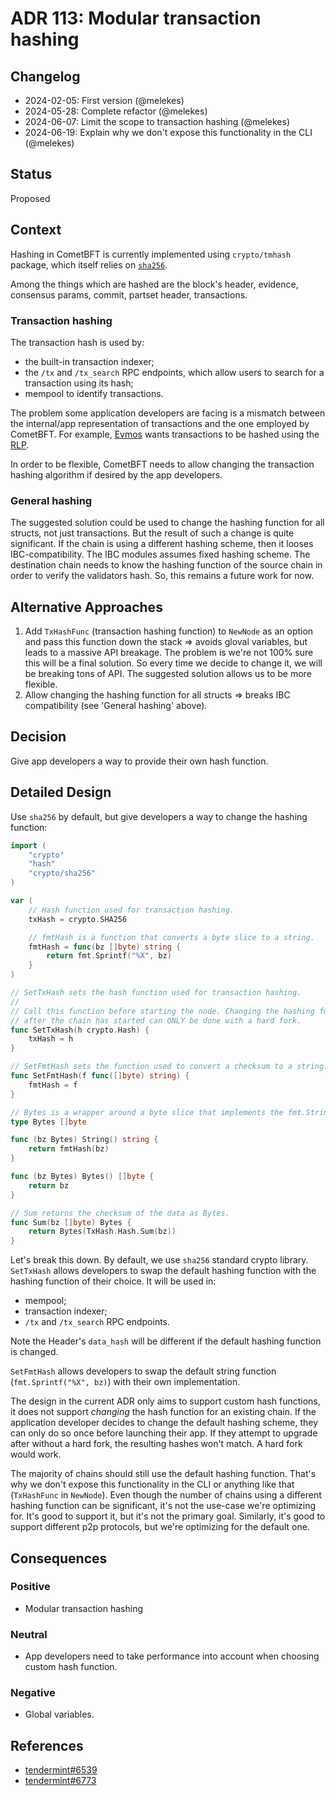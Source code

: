 # ADR 113: Modular transaction hashing

## Changelog

- 2024-02-05: First version (@melekes)
- 2024-05-28: Complete refactor (@melekes)
- 2024-06-07: Limit the scope to transaction hashing (@melekes)
- 2024-06-19: Explain why we don't expose this functionality in the CLI (@melekes)

## Status

Proposed

## Context

Hashing in CometBFT is currently implemented using `crypto/tmhash`
package, which itself relies on [`sha256`](https://pkg.go.dev/crypto/sha256).

Among the things which are hashed are the block's header, evidence, consensus
params, commit, partset header, transactions.

### Transaction hashing

The transaction hash is used by:

- the built-in transaction indexer;
- the `/tx` and `/tx_search` RPC endpoints, which allow users
to search for a transaction using its hash;
- mempool to identify transactions.

The problem some application developers are facing is a mismatch between the
internal/app representation of transactions and the one employed by CometBFT. For
example, [Evmos](https://evmos.org/) wants transactions to be hashed using
the [RLP][rlp].

In order to be flexible, CometBFT needs to allow changing the transaction
hashing algorithm if desired by the app developers.

### General hashing

The suggested solution could be used to change the hashing function for all
structs, not just transactions. But the result of such a change is quite
significant. If the chain is using a different hashing scheme, then it looses
IBC-compatibility. The IBC modules assumes fixed hashing scheme. The
destination chain needs to know the hashing function of the source chain in
order to verify the validators hash. So, this remains a future work for now.

## Alternative Approaches

1. Add `TxHashFunc` (transaction hashing function) to `NewNode` as an option
   and pass this function down the stack => avoids gloval variables, but leads
   to a massive API breakage. The problem is we're not 100% sure this will be a
   final solution. So every time we decide to change it, we will be breaking
   tons of API. The suggested solution allows us to be more flexible.
2. Allow changing the hashing function for all structs => breaks IBC
   compatibility (see 'General hashing' above).

## Decision

Give app developers a way to provide their own hash function.

## Detailed Design

Use `sha256` by default, but give developers a way to change the hashing function:

```go
import (
	"crypto"
	"hash"
	"crypto/sha256"
)

var (
    // Hash function used for transaction hashing.
    txHash = crypto.SHA256

    // fmtHash is a function that converts a byte slice to a string.
    fmtHash = func(bz []byte) string {
        return fmt.Sprintf("%X", bz)
    }
)

// SetTxHash sets the hash function used for transaction hashing.
//
// Call this function before starting the node. Changing the hashing function
// after the chain has started can ONLY be done with a hard fork.
func SetTxHash(h crypto.Hash) {
    txHash = h
}

// SetFmtHash sets the function used to convert a checksum to a string.
func SetFmtHash(f func([]byte) string) {
    fmtHash = f
}

// Bytes is a wrapper around a byte slice that implements the fmt.Stringer.
type Bytes []byte

func (bz Bytes) String() string {
    return fmtHash(bz)
}

func (bz Bytes) Bytes() []byte {
    return bz
}

// Sum returns the checksum of the data as Bytes.
func Sum(bz []byte) Bytes {
	return Bytes(TxHash.Hash.Sum(bz))
}
```

Let's break this down. By default, we use `sha256` standard crypto library.
`SetTxHash` allows developers to swap the default hashing function
with the hashing function of their choice. It will be used in:

- mempool;
- transaction indexer;
- `/tx` and `/tx_search` RPC endpoints.

Note the Header's `data_hash` will be different if the default hashing function
is changed.

`SetFmtHash` allows developers to swap the default string function
(`fmt.Sprintf("%X", bz)`) with their own implementation.

The design in the current ADR only aims to support custom hash functions,
it does not support _changing_ the hash function for an existing chain.
If the application developer decides to change the default hashing scheme, they
can only do so once before launching their app. If they attempt to upgrade
after without a hard fork, the resulting hashes won't match. A hard fork would
work.

The majority of chains should still use the default hashing function. That's
why we don't expose this functionality in the CLI or anything like that
(`TxHashFunc` in `NewNode`). Even though the number of chains using a different
hashing function can be significant, it's not the use-case we're optimizing
for. It's good to support it, but it's not the primary goal. Similarly, it's
good to support different p2p protocols, but we're optimizing for the default
one.

## Consequences

### Positive

- Modular transaction hashing

### Neutral

- App developers need to take performance into account when choosing custom
  hash function.

### Negative

- Global variables.

## References

- [tendermint#6539](https://github.com/tendermint/tendermint/issues/6539)
- [tendermint#6773](https://github.com/tendermint/tendermint/pull/6773)

[rlp]: https://ethereum.org/developers/docs/data-structures-and-encoding/rlp
